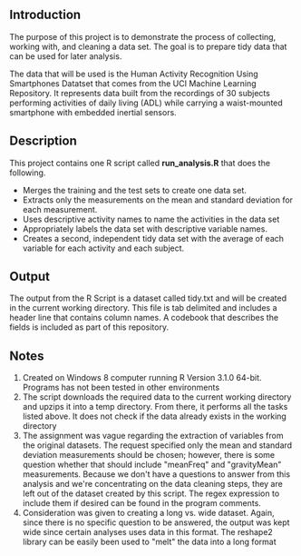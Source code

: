 ## Introduction

The purpose of this project is to demonstrate the process of collecting, working with, and cleaning a data set. The goal is to prepare tidy data that can be used for later analysis. 

The data that will be used is the Human Activity Recognition Using Smartphones Datatset that comes from the UCI Machine Learning Repository. It represents data built from the recordings of 30 subjects performing activities of daily living (ADL) while carrying a waist-mounted smartphone with embedded inertial sensors.

## Description

This project contains one R script called <b>run_analysis.R</b> that does the following. 
* Merges the training and the test sets to create one data set.
* Extracts only the measurements on the mean and standard deviation for each measurement. 
* Uses descriptive activity names to name the activities in the data set
* Appropriately labels the data set with descriptive variable names. 
* Creates a second, independent tidy data set with the average of each variable for each activity and each subject.
 
## Output
The output from the R Script is a dataset called tidy.txt and will be created in the current working directory. This file is tab delimited and includes a header line that contains column names. A codebook that describes the fields is included as part of this repository.

## Notes
<ol>
<li>Created on Windows 8 computer running R Version 3.1.0 64-bit. Programs has not been tested in other environments</li>
<li>The script downloads the required data to the current working directory and upzips it into a temp directory. From there, it performs all the tasks listed above. It does not check if the data already exists in the working directory</li>
<li>The assignment was vague regarding the extraction of variables from the original datasets. The request specified only the mean and standard deviation measurements should be chosen; however, there is some question whether that should include "meanFreq" and "gravityMean" measurements. Because we don't have a questions to answer from this analysis and we're concentrating on the data cleaning steps, they are left out of the dataset created by this script. The regex expression to include them if desired can be found in the program comments.</li>
<li>Consideration was given to creating a long vs. wide dataset. Again, since there is no specific question to be answered, the output was kept wide since certain analyses uses data in this format. The reshape2 library can be easily been used to "melt" the data into a long format</li>
</ol>
